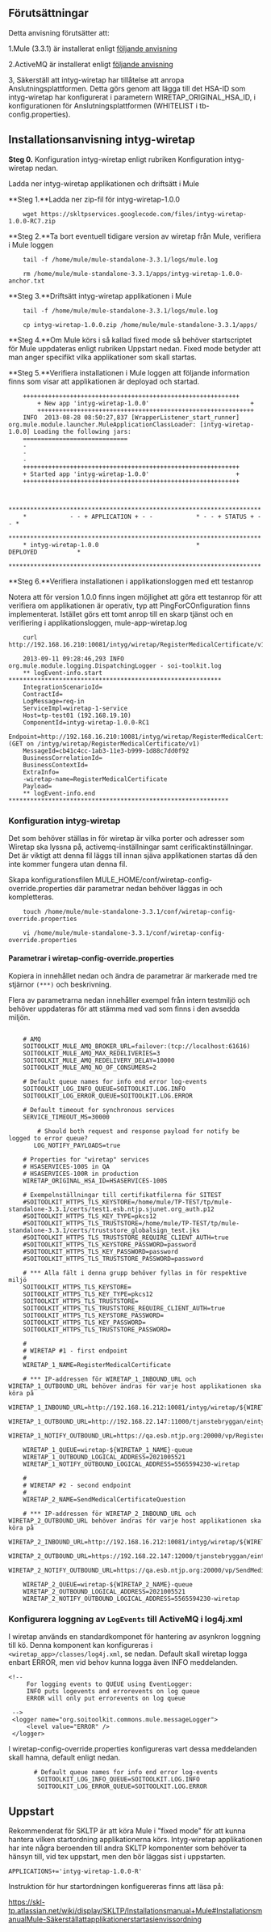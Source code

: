 

## Förutsättningar ##

Detta anvisning förutsätter att:

1.Mule (3.3.1) är installerat enligt [följande anvisning](https://skl-tp.atlassian.net/wiki/display/SKLTP/Installationsmanual+Mule)

2.ActiveMQ är installerat enligt [följande anvisning](https://skl-tp.atlassian.net/wiki/display/SKLTP/Installationsmanual+ActiveMQ)

3, Säkerställ att intyg-wiretap har tillåtelse att anropa Anslutningsplattformen. Detta görs genom att lägga till det HSA-ID som intyg-wiretap har konfigurerat i parametern WIRETAP\_ORIGINAL\_HSA\_ID, i konfigurationen för Anslutningsplattformen (WHITELIST i tb-config.properties).

## Installationsanvisning intyg-wiretap ##

**Steg 0.** Konfiguration intyg-wiretap enligt rubriken Konfiguration intyg-wiretap nedan.

Ladda ner intyg-wiretap applikationen och driftsätt i Mule

**Steg 1.**Ladda ner zip-fil för intyg-wiretap-1.0.0
```
	wget https://skltpservices.googlecode.com/files/intyg-wiretap-1.0.0-RC7.zip
```

**Steg 2.**Ta bort eventuell tidigare version av wiretap från Mule, verifiera i Mule loggen
```
	tail -f /home/mule/mule-standalone-3.3.1/logs/mule.log

	rm /home/mule/mule-standalone-3.3.1/apps/intyg-wiretap-1.0.0-anchor.txt
```

**Steg 3.**Driftsätt intyg-wiretap applikationen i Mule
```
	tail -f /home/mule/mule-standalone-3.3.1/logs/mule.log
	
	cp intyg-wiretap-1.0.0.zip /home/mule/mule-standalone-3.3.1/apps/
```

**Steg 4.**Om Mule körs i så kallad fixed mode så behöver startscriptet för Mule uppdateras enligt rubriken Uppstart nedan. Fixed mode betyder att man anger specifikt vilka applikationer som skall startas.

**Steg 5.**Verifiera installationen i Mule loggen att följande information finns som visar att applikationen är deployad och startad.
```
	++++++++++++++++++++++++++++++++++++++++++++++++++++++++++++
        + New app 'intyg-wiretap-1.0.0'                            +
        ++++++++++++++++++++++++++++++++++++++++++++++++++++++++++++
	INFO  2013-08-28 08:50:27,837 [WrapperListener_start_runner] org.mule.module.launcher.MuleApplicationClassLoader: [intyg-wiretap-1.0.0] Loading the following jars:
	=============================
	-
	-
	-
	++++++++++++++++++++++++++++++++++++++++++++++++++++++++++++
	+ Started app 'intyg-wiretap-1.0.0'                        +
	++++++++++++++++++++++++++++++++++++++++++++++++++++++++++++


	**********************************************************************
	*            - - + APPLICATION + - -            * - - + STATUS + - - *
	**********************************************************************
	* intyg-wiretap-1.0.0                           * DEPLOYED           *
	**********************************************************************
```


**Steg 6.**Verifiera installationen i applikationsloggen med ett testanrop

Notera att för version 1.0.0 finns ingen möjlighet att göra ett testanrop för att verifiera om applikationen är operativ, typ att PingForCOnfiguration finns implementerat. Istället görs ett tomt anrop till en skarp tjänst och en verifiering i applikationsloggen, mule-app-wiretap.log
```
	curl http://192.168.16.210:10081/intyg/wiretap/RegisterMedicalCertificate/v1

	2013-09-11 09:28:46,293 INFO  org.mule.module.logging.DispatchingLogger - soi-toolkit.log
	** logEvent-info.start ***********************************************************
	IntegrationScenarioId=
	ContractId=
	LogMessage=req-in
	ServiceImpl=wiretap-1-service
	Host=tp-test01 (192.168.19.10)
	ComponentId=intyg-wiretap-1.0.0-RC1
	Endpoint=http://192.168.16.210:10081/intyg/wiretap/RegisterMedicalCertificate/v1 (GET on /intyg/wiretap/RegisterMedicalCertificate/v1)
	MessageId=cb41c4cc-1ab3-11e3-b999-1d88c7dd0f92
	BusinessCorrelationId=
	BusinessContextId=
	ExtraInfo=
	-wiretap-name=RegisterMedicalCertificate
	Payload=
	** logEvent-info.end *************************************************************
```
### Konfiguration intyg-wiretap ###

Det som behöver ställas in för wiretap är vilka porter och adresser som Wiretap
ska lyssna på, activemq-inställningar samt cerificaktinställningar. Det är viktigt att
denna fil läggs till innan sjäva applikationen startas då den inte kommer fungera utan denna fil.

Skapa konfigurationsfilen MULE\_HOME/conf/wiretap-config-override.properties där
parametrar nedan behöver läggas in och kompletteras.
```
	touch /home/mule/mule-standalone-3.3.1/conf/wiretap-config-override.properties
	
	vi /home/mule/mule-standalone-3.3.1/conf/wiretap-config-override.properties
```
#### Parametrar i wiretap-config-override.properties ####

Kopiera in innehållet nedan och ändra de parametrar är markerade med tre stjärnor `(***)` och
beskrivning.

Flera av parametrarna nedan innehåller exempel från intern testmiljö och behöver uppdateras för att stämma med vad som finns i den avsedda miljön.
```

	# AMQ
	SOITOOLKIT_MULE_AMQ_BROKER_URL=failover:(tcp://localhost:61616)
	SOITOOLKIT_MULE_AMQ_MAX_REDELIVERIES=3
	SOITOOLKIT_MULE_AMQ_REDELIVERY_DELAY=10000
	SOITOOLKIT_MULE_AMQ_NO_OF_CONSUMERS=2

	# Default queue names for info end error log-events
	SOITOOLKIT_LOG_INFO_QUEUE=SOITOOLKIT.LOG.INFO
	SOITOOLKIT_LOG_ERROR_QUEUE=SOITOOLKIT.LOG.ERROR

	# Default timeout for synchronous services
	SERVICE_TIMEOUT_MS=30000

        # Should both request and response payload for notify be logged to error queue?
       LOG_NOTIFY_PAYLOADS=true

	# Properties for "wiretap" services
	# HSASERVICES-100S in QA
	# HSASERVICES-100R in production
	WIRETAP_ORIGINAL_HSA_ID=HSASERVICES-100S
 
	# Exempelnställningar till certifikatfilerna för SITEST
	#SOITOOLKIT_HTTPS_TLS_KEYSTORE=/home/mule/TP-TEST/tp/mule-standalone-3.3.1/certs/test1.esb.ntjp.sjunet.org_auth.p12
	#SOITOOLKIT_HTTPS_TLS_KEY_TYPE=pkcs12
	#SOITOOLKIT_HTTPS_TLS_TRUSTSTORE=/home/mule/TP-TEST/tp/mule-standalone-3.3.1/certs/truststore_globalsign_test.jks
	#SOITOOLKIT_HTTPS_TLS_TRUSTSTORE_REQUIRE_CLIENT_AUTH=true
	#SOITOOLKIT_HTTPS_TLS_KEYSTORE_PASSWORD=password
	#SOITOOLKIT_HTTPS_TLS_KEY_PASSWORD=password
	#SOITOOLKIT_HTTPS_TLS_TRUSTSTORE_PASSWORD=password
	
	# *** Alla fält i denna grupp behöver fyllas in för respektive miljö
	SOITOOLKIT_HTTPS_TLS_KEYSTORE=
	SOITOOLKIT_HTTPS_TLS_KEY_TYPE=pkcs12
	SOITOOLKIT_HTTPS_TLS_TRUSTSTORE=
	SOITOOLKIT_HTTPS_TLS_TRUSTSTORE_REQUIRE_CLIENT_AUTH=true
	SOITOOLKIT_HTTPS_TLS_KEYSTORE_PASSWORD=
	SOITOOLKIT_HTTPS_TLS_KEY_PASSWORD=
	SOITOOLKIT_HTTPS_TLS_TRUSTSTORE_PASSWORD=

	#
	# WIRETAP #1 - first endpoint
	#
	WIRETAP_1_NAME=RegisterMedicalCertificate

	# *** IP-addressen för WIRETAP_1_INBOUND_URL och WIRETAP_1_OUTBOUND_URL behöver ändras för varje host applikationen ska köra på
	WIRETAP_1_INBOUND_URL=http://192.168.16.212:10081/intyg/wiretap/${WIRETAP_1_NAME}/v1
        WIRETAP_1_OUTBOUND_URL=http://192.168.22.147:11000/tjanstebryggan/eintyg/fk/RegisterMedicalCertificate/3/rivtabp20
	WIRETAP_1_NOTIFY_OUTBOUND_URL=https://qa.esb.ntjp.org:20000/vp/RegisterMedicalCertificate/3/rivtabp20

	WIRETAP_1_QUEUE=wiretap-${WIRETAP_1_NAME}-queue
	WIRETAP_1_OUTBOUND_LOGICAL_ADDRESS=2021005521
	WIRETAP_1_NOTIFY_OUTBOUND_LOGICAL_ADDRESS=5565594230-wiretap

	#
	# WIRETAP #2 - second endpoint
	# 
	WIRETAP_2_NAME=SendMedicalCertificateQuestion

	# *** IP-addressen för WIRETAP_2_INBOUND_URL och WIRETAP_2_OUTBOUND_URL behöver ändras för varje host applikationen ska köra på
	WIRETAP_2_INBOUND_URL=http://192.168.16.212:10081/intyg/wiretap/${WIRETAP_2_NAME}/v1
        WIRETAP_2_OUTBOUND_URL=https://192.168.22.147:12000/tjanstebryggan/eintyg/fk/SendMedicalCertificateQuestion/1/rivtabp20
	WIRETAP_2_NOTIFY_OUTBOUND_URL=https://qa.esb.ntjp.org:20000/vp/SendMedicalCertificateQuestion/1/rivtabp20

	WIRETAP_2_QUEUE=wiretap-${WIRETAP_2_NAME}-queue
	WIRETAP_2_OUTBOUND_LOGICAL_ADDRESS=2021005521
	WIRETAP_2_NOTIFY_OUTBOUND_LOGICAL_ADDRESS=5565594230-wiretap
```

### Konfigurera loggning av `LogEvents` till ActiveMQ i log4j.xml ###

I wiretap används en standardkomponet för hantering av asynkron loggning till kö. Denna komponent kan konfigureras i `<wiretap_app>/classes/log4j.xml`, se nedan. Default skall wiretap logga enbart ERROR, men vid behov kunna logga även INFO meddelanden.

```
<!--     
     For logging events to QUEUE using EventLogger:
     INFO puts logevents and errorevents on log queue
     ERROR will only put errorevents on log queue
       
 -->
 <logger name="org.soitoolkit.commons.mule.messageLogger">
     <level value="ERROR" />
 </logger>
```

I wiretap-config-override.properties konfigureras vart dessa meddelanden skall hamna, default enligt nedan.

```
       # Default queue names for info end error log-events
        SOITOOLKIT_LOG_INFO_QUEUE=SOITOOLKIT.LOG.INFO
        SOITOOLKIT_LOG_ERROR_QUEUE=SOITOOLKIT.LOG.ERROR
```

## Uppstart ##
Rekommenderat för SKLTP är att köra Mule i "fixed mode" för att kunna hantera vilken startordning applikationerna körs. Intyg-wiretap applikationen har inte några beroenden till andra SKLTP komponenter som behöver ta hänsyn till, vid tex uppstart, men den bör läggas sist i uppstarten.

```
APPLICATIONS+='intyg-wiretap-1.0.0-R'
```

Instruktion för hur startordningen konfiguereras finns att läsa på:

https://skl-tp.atlassian.net/wiki/display/SKLTP/Installationsmanual+Mule#InstallationsmanualMule-Säkerställattapplikationerstartasienvissordning